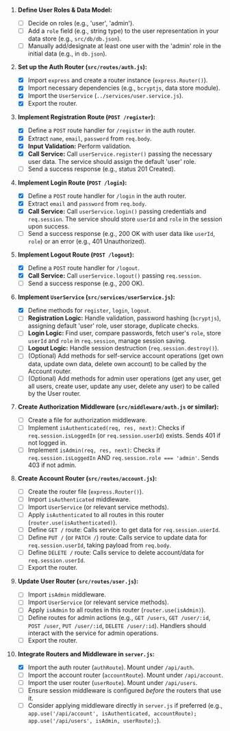 1.  **Define User Roles & Data Model:**
    - [ ] Decide on roles (e.g., 'user', 'admin').
    - [ ] Add a `role` field (e.g., string type) to the user representation in your data store (e.g., `src/db/db.json`).
    - [ ] Manually add/designate at least one user with the 'admin' role in the initial data (e.g., in `db.json`).

2.  **Set up the Auth Router (`src/routes/auth.js`):**

    - [x] Import `express` and create a router instance (`express.Router()`).
    - [x] Import necessary dependencies (e.g., `bcryptjs`, data store module).
    - [x] Import the `UserService` (`../services/user.service.js`).
    - [x] Export the router.

3.  **Implement Registration Route (`POST /register`):**

    - [x] Define a `POST` route handler for `/register` in the auth router.
    - [x] Extract `name`, `email`, `password` from `req.body`.
    - [x] **Input Validation:** Perform validation.
    - [x] **Call Service:** Call `userService.register()` passing the necessary user data. The service should assign the default 'user' role.
    - [ ] Send a success response (e.g., status 201 Created).

4.  **Implement Login Route (`POST /login`):**

    - [x] Define a `POST` route handler for `/login` in the auth router.
    - [x] Extract `email` and `password` from `req.body`.
    - [x] **Call Service:** Call `userService.login()` passing credentials and `req.session`. The service should store `userId` and `role` in the session upon success.
    - [ ] Send a success response (e.g., 200 OK with user data like `userId`, `role`) or an error (e.g., 401 Unauthorized).

5.  **Implement Logout Route (`POST /logout`):**

    - [x] Define a `POST` route handler for `/logout`.
    - [x] **Call Service:** Call `userService.logout()` passing `req.session`.
    - [ ] Send a success response (e.g., 200 OK).

6.  **Implement `UserService` (`src/services/userService.js`):**

    - [x] Define methods for `register`, `login`, `logout`.
    - [ ] **Registration Logic:** Handle validation, password hashing (`bcryptjs`), assigning default 'user' role, user storage, duplicate checks.
    - [ ] **Login Logic:** Find user, compare passwords, fetch user's `role`, store `userId` and `role` in `req.session`, manage session saving.
    - [ ] **Logout Logic:** Handle session destruction (`req.session.destroy()`).
    - [ ] (Optional) Add methods for self-service account operations (get own data, update own data, delete own account) to be called by the Account router.
    - [ ] (Optional) Add methods for admin user operations (get any user, get all users, create user, update any user, delete any user) to be called by the User router.

7.  **Create Authorization Middleware (`src/middleware/auth.js` or similar):**
    - [ ] Create a file for authorization middleware.
    - [ ] Implement `isAuthenticated(req, res, next)`: Checks if `req.session.isLoggedIn` (or `req.session.userId`) exists. Sends 401 if not logged in.
    - [ ] Implement `isAdmin(req, res, next)`: Checks if `req.session.isLoggedIn` AND `req.session.role === 'admin'`. Sends 403 if not admin.

8.  **Create Account Router (`src/routes/account.js`):**
    - [ ] Create the router file (`express.Router()`).
    - [ ] Import `isAuthenticated` middleware.
    - [ ] Import `UserService` (or relevant service methods).
    - [ ] Apply `isAuthenticated` to all routes in this router (`router.use(isAuthenticated)`).
    - [ ] Define `GET /` route: Calls service to get data for `req.session.userId`.
    - [ ] Define `PUT /` (or `PATCH /`) route: Calls service to update data for `req.session.userId`, taking payload from `req.body`.
    - [ ] Define `DELETE /` route: Calls service to delete account/data for `req.session.userId`.
    - [ ] Export the router.

9.  **Update User Router (`src/routes/user.js`):**
    - [ ] Import `isAdmin` middleware.
    - [ ] Import `UserService` (or relevant service methods).
    - [ ] Apply `isAdmin` to all routes in this router (`router.use(isAdmin)`).
    - [ ] Define routes for admin actions (e.g., `GET /users`, `GET /user/:id`, `POST /user`, `PUT /user/:id`, `DELETE /user/:id`). Handlers should interact with the service for admin operations.
    - [ ] Export the router.

10. **Integrate Routers and Middleware in `server.js`:**
    - [x] Import the auth router (`authRoute`). Mount under `/api/auth`.
    - [ ] Import the account router (`accountRoute`). Mount under `/api/account`.
    - [ ] Import the user router (`userRoute`). Mount under `/api/users`.
    - [ ] Ensure session middleware is configured *before* the routers that use it.
    - [ ] Consider applying middleware directly in `server.js` if preferred (e.g., `app.use('/api/account', isAuthenticated, accountRoute); app.use('/api/users', isAdmin, userRoute);`).

